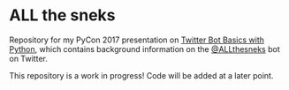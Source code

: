 # ALL the sneks

Repository for my PyCon 2017 presentation on [Twitter Bot Basics with Python](https://us.pycon.org/2017/schedule/presentation/715/), which contains background information on the [@ALLthesneks](https://twitter.com/allthesneks) bot on Twitter.

This repository is a work in progress! Code will be added at a later point.